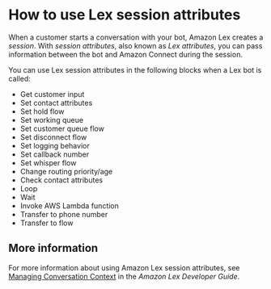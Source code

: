 # How to use Lex session attributes<a name="how-to-use-session-attributes"></a>

When a customer starts a conversation with your bot, Amazon Lex creates a *session*\. With *session attributes*, also known as *Lex attributes*, you can pass information between the bot and Amazon Connect during the session\.

You can use Lex session attributes in the following blocks when a Lex bot is called:
+ Get customer input
+ Set contact attributes
+ Set hold flow
+ Set working queue
+ Set customer queue flow
+ Set disconnect flow
+ Set logging behavior
+ Set callback number
+ Set whisper flow
+ Change routing priority/age
+ Check contact attributes
+ Loop
+ Wait
+ Invoke AWS Lambda function
+ Transfer to phone number
+ Transfer to flow

## More information<a name="more-info-attributes"></a>

For more information about using Amazon Lex session attributes, see [Managing Conversation Context](https://docs.aws.amazon.com/lex/latest/dg/context-mgmt.html) in the *Amazon Lex Developer Guide*\.